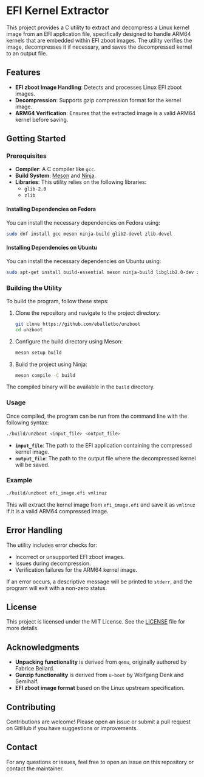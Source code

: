 
# EFI Kernel Extractor

This project provides a C utility to extract and decompress a Linux kernel image from an EFI application file, specifically designed to handle ARM64 kernels that are embedded within EFI zboot images. The utility verifies the image, decompresses it if necessary, and saves the decompressed kernel to an output file.

## Features

- **EFI zboot Image Handling**: Detects and processes Linux EFI zboot images.
- **Decompression**: Supports gzip compression format for the kernel image.
- **ARM64 Verification**: Ensures that the extracted image is a valid ARM64 kernel before saving.

## Getting Started

### Prerequisites

- **Compiler**: A C compiler like `gcc`.
- **Build System**: [Meson](https://mesonbuild.com/) and [Ninja](https://ninja-build.org/).
- **Libraries**: This utility relies on the following libraries:
  - `glib-2.0`
  - `zlib`

#### Installing Dependencies on Fedora

You can install the necessary dependencies on Fedora using:
```bash
sudo dnf install gcc meson ninja-build glib2-devel zlib-devel
```

#### Installing Dependencies on Ubuntu

You can install the necessary dependencies on Ubuntu using:
```bash
sudo apt-get install build-essential meson ninja-build libglib2.0-dev zlib1g-dev
```

### Building the Utility

To build the program, follow these steps:

1. Clone the repository and navigate to the project directory:
    ```bash
    git clone https://github.com/eballetbo/unzboot
    cd unzboot
    ```

2. Configure the build directory using Meson:
    ```bash
    meson setup build
    ```

3. Build the project using Ninja:
    ```bash
    meson compile -C build
    ```

The compiled binary will be available in the `build` directory.

### Usage

Once compiled, the program can be run from the command line with the following syntax:
```bash
./build/unzboot <input_file> <output_file>
```

- **`input_file`**: The path to the EFI application containing the compressed kernel image.
- **`output_file`**: The path to the output file where the decompressed kernel will be saved.

### Example

```bash
./build/unzboot efi_image.efi vmlinuz
```

This will extract the kernel image from `efi_image.efi` and save it as `vmlinuz` if it is a valid ARM64 compressed image.

## Error Handling

The utility includes error checks for:
- Incorrect or unsupported EFI zboot images.
- Issues during decompression.
- Verification failures for the ARM64 kernel image.

If an error occurs, a descriptive message will be printed to `stderr`, and the program will exit with a non-zero status.

## License

This project is licensed under the MIT License. See the [LICENSE](LICENSE) file for more details.

## Acknowledgments

- **Unpacking functionality** is derived from `qemu`, originally authored by Fabrice Bellard.
- **Gunzip functionality** is derived from `u-boot` by Wolfgang Denk and Semihalf.
- **EFI zboot image format** based on the Linux upstream specification.

## Contributing

Contributions are welcome! Please open an issue or submit a pull request on GitHub if you have suggestions or improvements.

## Contact

For any questions or issues, feel free to open an issue on this repository or contact the maintainer.
